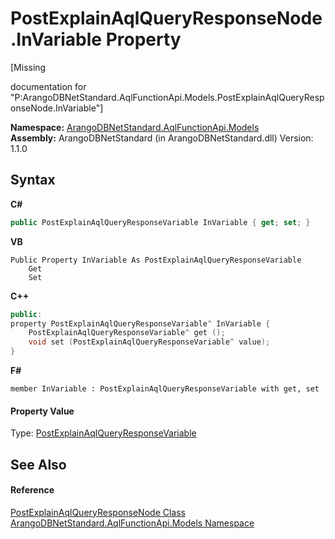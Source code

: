 # PostExplainAqlQueryResponseNode.InVariable Property 
 

\[Missing <summary> documentation for "P:ArangoDBNetStandard.AqlFunctionApi.Models.PostExplainAqlQueryResponseNode.InVariable"\]

**Namespace:**&nbsp;<a href="e03acbe1-782e-533e-7ffe-cd51613ed54f">ArangoDBNetStandard.AqlFunctionApi.Models</a><br />**Assembly:**&nbsp;ArangoDBNetStandard (in ArangoDBNetStandard.dll) Version: 1.1.0

## Syntax

**C#**<br />
``` C#
public PostExplainAqlQueryResponseVariable InVariable { get; set; }
```

**VB**<br />
``` VB
Public Property InVariable As PostExplainAqlQueryResponseVariable
	Get
	Set
```

**C++**<br />
``` C++
public:
property PostExplainAqlQueryResponseVariable^ InVariable {
	PostExplainAqlQueryResponseVariable^ get ();
	void set (PostExplainAqlQueryResponseVariable^ value);
}
```

**F#**<br />
``` F#
member InVariable : PostExplainAqlQueryResponseVariable with get, set

```


#### Property Value
Type: <a href="11b6f248-14a2-fcf7-b807-3477d33a9ee9">PostExplainAqlQueryResponseVariable</a>

## See Also


#### Reference
<a href="8ccd29c8-ace5-8e11-a90e-77eec02862c6">PostExplainAqlQueryResponseNode Class</a><br /><a href="e03acbe1-782e-533e-7ffe-cd51613ed54f">ArangoDBNetStandard.AqlFunctionApi.Models Namespace</a><br />